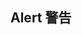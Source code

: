 ## Alert 警告

<mo-row :gutter="16">
    <mo-col span="6">
        <mo-alert title="成功提示" type="success"></mo-alert>
    </mo-col>
    <mo-col span="6">
        <mo-alert title="消息提示" type="info"></mo-alert>
    </mo-col>
    <mo-col span="6">
         <mo-alert title="警告提示" type="warning"></mo-alert>
    </mo-col>
    <mo-col span="6">
        <mo-alert title="错误提示" type="danger"></mo-alert>
    </mo-col>
</mo-row>

